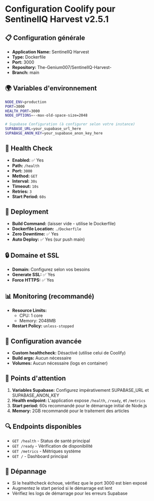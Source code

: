 # Configuration Coolify pour SentinelIQ Harvest v2.5.1

## 📋 Configuration générale
- **Application Name:** SentinelIQ Harvest
- **Type:** Dockerfile
- **Port:** 3000
- **Repository:** The-Genium007/SentinelIQ-Harvest-
- **Branch:** main

## 🌍 Variables d'environnement
```bash
NODE_ENV=production
PORT=3000
HEALTH_PORT=3000
NODE_OPTIONS=--max-old-space-size=2048

# Supabase Configuration (à configurer selon votre instance)
SUPABASE_URL=your_supabase_url_here
SUPABASE_ANON_KEY=your_supabase_anon_key_here
```

## 🏥 Health Check
- **Enabled:** ✅ Yes
- **Path:** `/health`
- **Port:** `3000`
- **Method:** `GET`
- **Interval:** `30s`
- **Timeout:** `10s`
- **Retries:** `3`
- **Start Period:** `60s`

## 🚀 Deployment
- **Build Command:** (laisser vide - utilise le Dockerfile)
- **Dockerfile Location:** `./Dockerfile`
- **Zero Downtime:** ✅ Yes
- **Auto Deploy:** ✅ Yes (sur push main)

## 🔒 Domaine et SSL
- **Domain:** Configurez selon vos besoins
- **Generate SSL:** ✅ Yes
- **Force HTTPS:** ✅ Yes

## 📊 Monitoring (recommandé)
- **Resource Limits:** 
  - CPU: 1 core
  - Memory: 2048MB
- **Restart Policy:** `unless-stopped`

## 🔧 Configuration avancée
- **Custom healthcheck:** Désactivé (utilise celui de Coolify)
- **Build args:** Aucun nécessaire
- **Volumes:** Aucun nécessaire (logs en container)

## 📝 Points d'attention
1. **Variables Supabase:** Configurez impérativement SUPABASE_URL et SUPABASE_ANON_KEY
2. **Health endpoint:** L'application expose `/health`, `/ready`, et `/metrics`
3. **Start period:** 60s recommandé pour le démarrage initial de Node.js
4. **Memory:** 2GB recommandé pour le traitement des articles

## 🔍 Endpoints disponibles
- `GET /health` - Status de santé principal
- `GET /ready` - Vérification de disponibilité
- `GET /metrics` - Métriques système
- `GET /` - Dashboard principal

## 🐛 Dépannage
- Si le healthcheck échoue, vérifiez que le port 3000 est bien exposé
- Augmentez le start period si le démarrage est lent
- Vérifiez les logs de démarrage pour les erreurs Supabase
